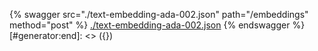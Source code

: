 [#generator:start]: <> ({ "template": "openapi" })
{% swagger src="./text-embedding-ada-002.json" path="/embeddings" method="post" %}
[./text-embedding-ada-002.json](./text-embedding-ada-002.json)
{% endswagger %}
[#generator:end]: <> ({})